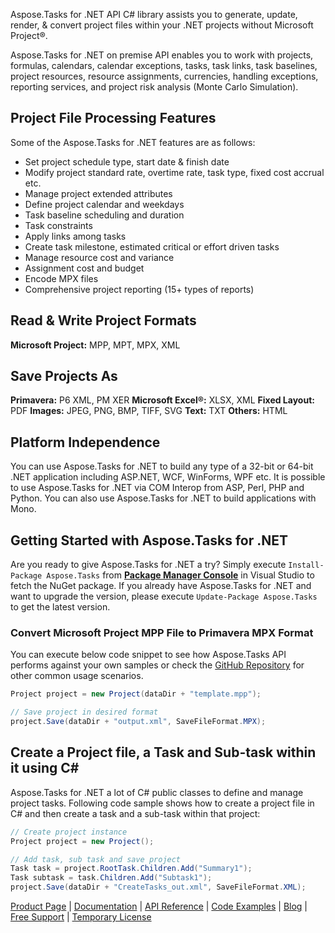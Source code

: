 Aspose.Tasks for .NET API C# library assists you to generate, update, render, & convert project files within your .NET projects without Microsoft Project®.

Aspose.Tasks for .NET on premise API enables you to work with projects, formulas, calendars, calendar exceptions, tasks, task links, task baselines, project resources, resource assignments, currencies, handling exceptions, reporting services, and project risk analysis (Monte Carlo Simulation).

## Project File Processing Features
Some of the Aspose.Tasks for .NET features are as follows:
- Set project schedule type, start date & finish date
- Modify project standard rate, overtime rate, task type, fixed cost accrual etc.
- Manage project extended attributes
- Define project calendar and weekdays
- Task baseline scheduling and duration
- Task constraints
- Apply links among tasks
- Create task milestone, estimated critical or effort driven tasks
- Manage resource cost and variance
- Assignment cost and budget
- Encode MPX files
- Comprehensive project reporting (15+ types of reports)

## Read & Write Project Formats
**Microsoft Project:** MPP, MPT, MPX, XML

## Save Projects As
**Primavera:** P6 XML, PM XER
**Microsoft Excel®:** XLSX, XML
**Fixed Layout:** PDF
**Images:** JPEG, PNG, BMP, TIFF, SVG
**Text:** TXT
**Others:** HTML


## Platform Independence
You can use Aspose.Tasks for .NET to build any type of a 32-bit or 64-bit .NET application including ASP<span>.</span>NET, WCF, WinForms, WPF etc. It is possible to use Aspose.Tasks for .NET via COM Interop from ASP, Perl, PHP and Python. You can also use Aspose.Tasks for .NET to build applications with Mono.

## Getting Started with Aspose.Tasks for .NET
Are you ready to give Aspose.Tasks for .NET a try? Simply execute `Install-Package Aspose.Tasks` from **[Package Manager Console](https://www.nuget.org/packages/Aspose.Tasks/)** in Visual Studio to fetch the NuGet package. If you already have Aspose.Tasks for .NET and want to upgrade the version, please execute `Update-Package Aspose.Tasks` to get the latest version.

### Convert Microsoft Project MPP File to Primavera MPX Format
You can execute below code snippet to see how Aspose.Tasks API performs against your own samples or check the [GitHub Repository](https://github.com/aspose-tasks/Aspose.Tasks-for-.NET) for other common usage scenarios.
```csharp
Project project = new Project(dataDir + "template.mpp");

// Save project in desired format
project.Save(dataDir + "output.xml", SaveFileFormat.MPX);
```

## Create a Project file, a Task and Sub-task within it using C# 
Aspose.Tasks for .NET a lot of C# public classes to define and manage project tasks. Following code sample shows how to create a project file in C# and then create a task and a sub-task within that project:
```csharp
// Create project instance
Project project = new Project();

// Add task, sub task and save project
Task task = project.RootTask.Children.Add("Summary1");
Task subtask = task.Children.Add("Subtask1");
project.Save(dataDir + "CreateTasks_out.xml", SaveFileFormat.XML);
```

[Product Page](https://products.aspose.com/tasks/net) | [Documentation](https://docs.aspose.com/display/tasksnet/Home) | [API Reference](https://apireference.aspose.com/net/tasks) | [Code Examples](https://github.com/aspose-tasks/Aspose.Tasks-for-.NET) | [Blog](https://blog.aspose.com/category/tasks/) | [Free Support](https://forum.aspose.com/c/tasks) |  [Temporary License](https://purchase.aspose.com/temporary-license)
